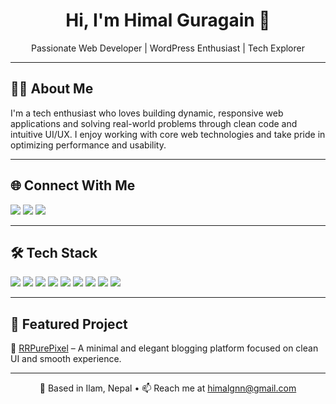 <h1 align="center">Hi, I'm Himal Guragain 👋</h1>
<p align="center">
  Passionate Web Developer | WordPress Enthusiast | Tech Explorer
</p>

---

## 🧑‍💻 About Me

I'm a tech enthusiast who loves building dynamic, responsive web applications and solving real-world problems through clean code and intuitive UI/UX. I enjoy working with core web technologies and take pride in optimizing performance and usability.

---

## 🌐 Connect With Me

<p align="left">
  <a href="https://facebook.com/himalgnn" target="_blank"><img src="https://img.shields.io/badge/Facebook-%231877F2.svg?style=flat&logo=Facebook&logoColor=white"/></a>
  <a href="https://linkedin.com/in/himalgnn" target="_blank"><img src="https://img.shields.io/badge/LinkedIn-%230077B5.svg?style=flat&logo=linkedin&logoColor=white"/></a>
  <a href="https://x.com/himalgnn" target="_blank"><img src="https://img.shields.io/badge/X-black.svg?style=flat&logo=X&logoColor=white"/></a>
</p>

---

## 🛠️ Tech Stack

<p>
  <img src="https://img.shields.io/badge/HTML5-E34F26?style=flat&logo=html5&logoColor=white" />
  <img src="https://img.shields.io/badge/CSS3-1572B6?style=flat&logo=css3&logoColor=white" />
  <img src="https://img.shields.io/badge/JavaScript-F7DF1E?style=flat&logo=javascript&logoColor=black" />
  <img src="https://img.shields.io/badge/PHP-777BB4?style=flat&logo=php&logoColor=white" />
  <img src="https://img.shields.io/badge/WordPress-21759B?style=flat&logo=WordPress&logoColor=white" />
  <img src="https://img.shields.io/badge/MySQL-4479A1?style=flat&logo=mysql&logoColor=white" />
  <img src="https://img.shields.io/badge/React-20232A?style=flat&logo=react&logoColor=61DAFB" />
  <img src="https://img.shields.io/badge/Figma-F24E1E?style=flat&logo=figma&logoColor=white" />
  <img src="https://img.shields.io/badge/Photoshop-31A8FF?style=flat&logo=adobe-photoshop&logoColor=white" />
</p>

---

## 📌 Featured Project

🔗 [RRPurePixel](https://himalgnn.github.io/blog-hgjik) – A minimal and elegant blogging platform focused on clean UI and smooth experience.

---

<p align="center">📍 Based in Ilam, Nepal • 📫 Reach me at <a href="mailto:himalgnn@gmail.com">himalgnn@gmail.com</a></p>
